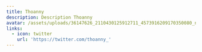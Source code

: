 ```yaml
---
title: Thoanny
description: Description Thoanny
avatar: /assets/uploads/36147626_2110430125912711_4573916209170350080_n.jpg
links:
  - icon: twitter
    url: 'https://twitter.com/thoanny_'
---
```


